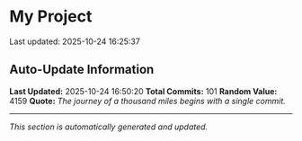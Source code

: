 # My Project


Last updated: 2025-10-24 16:25:37












































































































































































































































































































































































































































































































## Auto-Update Information

**Last Updated:** 2025-10-24 16:50:20
**Total Commits:** 101
**Random Value:** 4159
**Quote:** _The journey of a thousand miles begins with a single commit._

---
_This section is automatically generated and updated._